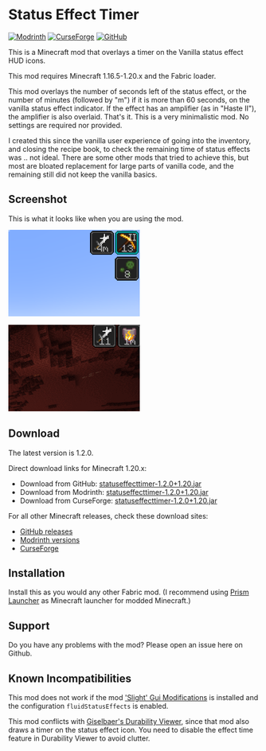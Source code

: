 # Status Effect Timer

[![Modrinth](https://img.shields.io/modrinth/dt/statuseffecttimer?logo=data%3Aimage%2Fpng%3Bbase64%2CiVBORw0KGgoAAAANSUhEUgAAADAAAAAwCAYAAABXAvmHAAAHZklEQVRoge1afYxUVxV%2FW5aydEsspWrFUkM%2FUlOTes99M0OmUB0TXdhKUpSuf4itmrZUUChitNpz7uSK7dJ1k6VdpAaIxPrVhDYa77lvmKGr01CypUrTFrIx8Q%2FRkvpFC4IFKVt4%2FjEz5M3beW%2Fna7sx8ST3r3n33N%2F5uOfrjuP8n6LJ9%2F0O3%2Fc7phvHpJQp6i43R9dLj5aBpXWC1QAw7hSGfgpMPxZMPwBLCgzelWCdcllfpX19yXSD7oScvlka%2BjoweWDoNcF4Vhj0oxedB8Z%2FAdMrwPSE9Gh5Oq%2BvfPeBs0oD404w9LpgvBAPOnoB03%2BAaRQsrbm1oN835eCTVl8HjI8D07EYUOPAdBKY%2FiaYjpaEpDfjrANM42DwBTDZlb254VltB97n754hOfsZYDo0AQDjBWHoH8CYl0waTHZlgnUqsYduSlp9nczrG5KeFtJmlwKr9YLpZ8D0R2Aar%2BFi%2F5YWt6X54Q%2B2DXx6dGg2WHpQGDoR9mfBeFgaQrlH35Ip6q56lZEs4AJgdbdgKoDBMxMUwlQEVh9tGXxPYbBbsBqYYH6mo8LiQ61qKlPUl0tPfU4wHRCGzofc6hCwSjfNvDc3PEtYehgYz4W0UxBGJdsZ32Gvni8sDQnGt0LWOOyylk0xFUatDZoXmMYF046pihZ9Y%2FpSaej%2BcIAApn0u62sbYgYefgwY%2F3qRicF3gHHr4v0Dc6YCfIV83%2B%2BQjKvA4BvVQuDOeu%2BYkxrpnweMIyEt%2FDxT1Fc0A6o3Nzxrid08t16X832%2FAyytAabTAQWekYyr6joQWK0Hg%2B8ENv8%2BVaCFjYB2D26fKZhuBEv3CKZfAdM%2BYfHWevf35oZnAePWkBIPwl49P3ZjKbxVxfpTwsveUc%2BhmaLuTBVoIbC6G5ieAkOvVSmC8Q%2BuzX6iXiFc1tcC40vBAAKMG2M3SaavBksDYHqyb0xfOtlhyQIuEEw7hMEjtRNUxZr0i0YyrbD4RWHo7YASXooMIov3D8wRjL8NSHxcWnXbZIeUcgXtqqP2OdJoXE%2Fn9ZWC6flA8nwbmO6s%2BTGwSgezLTD9erKbX75w3whqKWKdAoN3NQK%2BQtKqDaEkuqtmKQ6MG4Wh86WQSeOS6b7JmIPJ9gLjP2MrzhK%2Ffvfg9pnNCCCMSgrG4wF%2BY0lPXz3hw6SnBZjsSmnps8LL3gG5%2FvfGMU7soZuA6ZW4ClMwvgyMG5sNwY7jOEvs5rmC8cWgNRM5tbhZfo7jOE6mqK8AxmdiwP9FsLp30cgj72%2FpoDJJi9uC%2FCXTl1sB3wlMm4IhMuzv0qov1MvPPbh9Znp0aHbcN4LVvVUKsuq7TQtQigxVJg31B2ogU9Sdk%2FHJFHVXuWT5kbRqMC68ujb76VA4%2FWHTAjiO4wimB8Ll78VkY2lN3N6ewmC3y7RCMP6yEvWA6aT0aHnUngRTJlRYPtlSNZz09NXA9LvaFsAXo5JNxf1qtpdMxajL3nYBHMdxwNI9Vb1CIGwKpgdqHeAyrZjY2V0E5UVVu9Kj5cGzWnYhx6lUrTQaAeYYWFpXSYQ9hcFu4WU%2FJRgPR9ydv7uMS6LOKltgrCIEMG1qCbzv%2Bx3So2XC0J9iEtgZYHwcLK0Bg3uB6WSEy12QTDrOJbSvLyl1bdgHTD8Bk1054SMw6uOS1deEUWulofsX5fQ1tZhlirpTeupLwYYnetH5mpe92vefbyRfZIq6s2ZWL5USwVhL68LfuKwvE0zfidRmw4tOCKbb6wUfS66nFlXVHIz5nsJgd%2BX31Ej%2FPDA0PPn4sP4lmR6rJ2fURZmivhwM%2FaY6o2aXOo7jgIcfAqanI93h4iyH9tUDHJiOCaZdyQIuaAv4Cgmj1gZBAmM%2BwZQBpufi%2FByYnoK9ev6inL6m1I3VKDNKjdIRYXALeDrRbHUaS2UAhwICnIufg%2BI5aXFbcMK8xG6eKwxuqbhaee75qrD4kGC6ccrH6uGmPsYNTgPTpuA9qVB6dGi2ZPomMD0rme5z8498oBEMi%2FcPzAFWX5EeLWu4FK81VqnhDseB1fq4fjlT1J0u68saOtyplBv47XL7eBqYRqVVG2opKpLCg63qBEWvS8ZVff7uGY2Cqwd86R7iqVCu2NHw2D08Wixr%2Fqy0anW7gTtOKceApQfDOQaY9jUVraKGu%2BUXlU%2B20wJujq4XTLvCOQaYDiVyCppm3FMY7AZDj05gbPANYWnIZf3hVqJKaqR%2FnrRqNRgcqxEkWhuvV6gUUfBbwSwdsMafhcEt0qrb3GcffU89NXqmqLsgp2%2BWVm0QTAdqluRMzyU9LVoGX6E%2Bf%2FcMl2kFGHw1IqSeLIPZKq1aLW12aYJ1qvS0pNwEU0aw%2Bjyw%2Bh4w5koBomZH9xYwPdHWJ6YgpQq0UDI9FpfcSmUFni0L9aYwdKI0aY6uSstN0AFgunNKHvmC1PZnVoMvvGvPrGFBknn1EWDcCIw5wXS0nofuUgmNL0uL26bloTtCmC6Z1zcIptvLT6nfD%2F7VABi3AiNJxlXCqGRqpH%2FetP%2FVoB76n%2Fijx3TTfwGWd%2FQ%2FPbYNFgAAAABJRU5ErkJggg%3D%3D)](https://modrinth.com/mod/statuseffecttimer)
[![CurseForge](https://cf.way2muchnoise.eu/short_status-effect-timer.svg)](https://www.curseforge.com/minecraft/mc-mods/status-effect-timer)
[![GitHub](https://img.shields.io/github/downloads/magicus/statuseffecttimer/total?logo=github)](https://github.com/magicus/statuseffecttimer/releases)

This is a Minecraft mod that overlays a timer on the Vanilla status effect HUD icons.

This mod requires Minecraft 1.16.5-1.20.x and the Fabric loader.

This mod overlays the number of seconds left of the status effect, or the number of minutes (followed by "m") if it is more than 60 seconds, on the vanilla status effect indicator. If the effect has an amplifier (as in "Haste II"), the amplifier is also overlaid. That's it. This is a very minimalistic mod. No settings are required nor provided.

I created this since the vanilla user experience of going into the inventory, and closing the recipe book, to check the remaining time of status effects was .. not ideal.
There are some other mods that tried to achieve this, but most are bloated replacement for large parts of vanilla code, and the remaining still did not keep the vanilla basics.

## Screenshot

This is what it looks like when you are using the mod.

![Screenshot](screenshot.png?raw=true)

![Animation](animation.gif?raw=true)

## Download

The latest version is 1.2.0.

Direct download links for Minecraft 1.20.x:

* Download from GitHub: [statuseffecttimer-1.2.0+1.20.jar](https://github.com/magicus/statuseffecttimer/releases/download/v1.2.0%2B1.20/statuseffecttimer-1.2.0+1.20.jar)
* Download from Modrinth: [statuseffecttimer-1.2.0+1.20.jar](https://cdn.modrinth.com/data/T9FDHbY5/versions/DmFWEKhc/statuseffecttimer-1.2.0%2B1.20.jar)
* Download from CurseForge: [statuseffecttimer-1.2.0+1.20.jar](https://edge.forgecdn.net/files/5045/244/statuseffecttimer-1.2.0+1.20.jar)

For all other Minecraft releases, check these download sites:
* [GitHub releases](https://github.com/magicus/statuseffecttimer/releases)
* [Modrinth versions](https://modrinth.com/mod/statuseffecttimer/versions)
* [CurseForge](https://www.curseforge.com/minecraft/mc-mods/status-effect-timer/files)

## Installation

Install this as you would any other Fabric mod. (I recommend using [Prism Launcher](https://prismlauncher.org/) as Minecraft launcher for modded Minecraft.)

## Support

Do you have any problems with the mod? Please open an issue here on Github.

## Known Incompatibilities

This mod does not work if the mod ['Slight' Gui Modifications](https://github.com/shedaniel/slight-gui-modifications) is installed and the configuration `fluidStatusEffects` is enabled.

This mod conflicts with [Giselbaer's Durability Viewer](https://github.com/gbl/DurabilityViewer), since that mod also draws a timer on the status effect icon. You need to disable the effect time feature in Durability Viewer to avoid clutter. 
